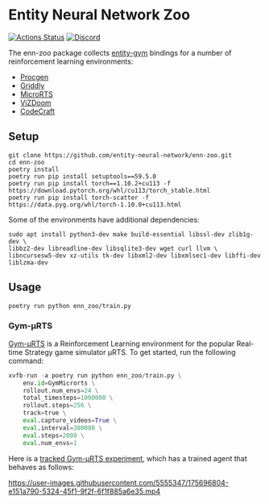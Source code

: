 # Entity Neural Network Zoo

[![Actions Status](https://github.com/entity-neural-network/enn-zoo/workflows/Checks/badge.svg)](https://github.com/entity-neural-network/enn-zoo/actions)
[![Discord](https://img.shields.io/discord/913497968701747270?style=flat-square)](https://discord.gg/SjVqhSW4Qf)


The enn-zoo package collects [entity-gym](https://github.com/entity-neural-network/entity-gym) bindings for a number of reinforcement learning environments:
- [Procgen](https://github.com/openai/procgen)
- [Griddly](https://github.com/Bam4d/Griddly)
- [MicroRTS](https://github.com/santiontanon/microrts)
- [ViZDoom](https://github.com/mwydmuch/ViZDoom)
- [CodeCraft](https://github.com/cswinter/DeepCodeCraft)

## Setup

```
git clone https://github.com/entity-neural-network/enn-zoo.git
cd enn-zoo
poetry install
poetry run pip install setuptools==59.5.0
poetry run pip install torch==1.10.2+cu113 -f https://download.pytorch.org/whl/cu113/torch_stable.html
poetry run pip install torch-scatter -f https://data.pyg.org/whl/torch-1.10.0+cu113.html
```

Some of the environments have additional dependencies:

```
sudo apt install python3-dev make build-essential libssl-dev zlib1g-dev \
libbz2-dev libreadline-dev libsqlite3-dev wget curl llvm \
libncursesw5-dev xz-utils tk-dev libxml2-dev libxmlsec1-dev libffi-dev liblzma-dev
```

## Usage

```
poetry run python enn_zoo/train.py
```

### Gym-µRTS

[Gym-µRTS](https://github.com/vwxyzjn/gym-microrts) is a Reinforcement Learning environment for the popular Real-time Strategy game simulator μRTS. To get started, run the following command:

```python
xvfb-run -a poetry run python enn_zoo/train.py \
    env.id=GymMicrorts \
    rollout.num_envs=24 \
    total_timesteps=1000000 \
    rollout.steps=256 \
    track=true \
    eval.capture_videos=True \
    eval.interval=300000 \
    eval.steps=2000 \
    eval.num_envs=1
```

Here is a [tracked Gym-µRTS experiment](https://wandb.ai/entity-neural-network/enn-ppo/runs/1vpdd0cm?workspace=user-costa-huang), which has a trained agent that behaves as follows:

https://user-images.githubusercontent.com/5555347/175696804-e151a790-5324-45f1-9f2f-6f1f885a6e35.mp4

